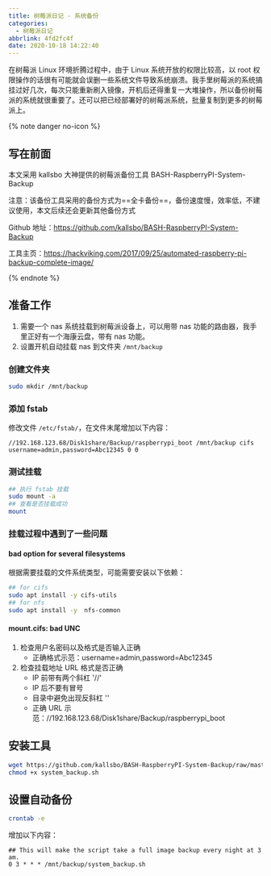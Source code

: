 ```yaml
---
title: 树莓派日记 - 系统备份
categories:
  - 树莓派日记
abbrlink: 4fd2fc4f
date: 2020-10-18 14:22:40
---
```

在树莓派 Linux 环境折腾过程中，由于 Linux 系统开放的权限比较高，以 root 权限操作的话很有可能就会误删一些系统文件导致系统崩溃。我手里树莓派的系统搞挂过好几次，每次只能重新刷入镜像，开机后还得重复一大堆操作，所以备份树莓派的系统就很重要了。还可以把已经部署好的树莓派系统，批量复制到更多的树莓派上。

<!-- more -->

{% note danger no-icon %}

## 写在前面

本文采用 kallsbo 大神提供的树莓派备份工具 BASH-RaspberryPI-System-Backup

注意：该备份工具采用的备份方式为==全卡备份==，备份速度慢，效率低，不建议使用，本文后续还会更新其他备份方式

Github 地址：<https://github.com/kallsbo/BASH-RaspberryPI-System-Backup>

工具主页：<https://hackviking.com/2017/09/25/automated-raspberry-pi-backup-complete-image/>

{% endnote %}

## 准备工作

1. 需要一个 nas 系统挂载到树莓派设备上，可以用带 nas 功能的路由器，我手里正好有一个海康云盘，带有 nas 功能。
2. 设置开机自动挂载 nas 到文件夹 `/mnt/backup`

### 创建文件夹

``` bash
sudo mkdir /mnt/backup
```

### 添加 fstab

修改文件 `/etc/fstab/`，在文件末尾增加以下内容：

``` linux
//192.168.123.68/Disk1share/Backup/raspberrypi_boot /mnt/backup cifs  username=admin,password=Abc12345 0 0
```

### 测试挂载

``` bash
## 执行 fstab 挂载
sudo mount -a
## 查看是否挂载成功
mount
```

### 挂载过程中遇到了一些问题

#### bad option for several filesystems

根据需要挂载的文件系统类型，可能需要安装以下依赖：

``` bash
## for cifs
sudo apt install -y cifs-utils
## for nfs
sudo apt install -y  nfs-common
```

#### mount.cifs: bad UNC

1. 检查用户名密码以及格式是否输入正确
    - 正确格式示范：username=admin,password=Abc12345
2. 检查挂载地址 URL 格式是否正确
    - IP 前带有两个斜杠 '//'
    - IP 后不要有冒号
    - 目录中避免出现反斜杠 '\'
    - 正确 URL 示范：//192.168.123.68/Disk1share/Backup/raspberrypi_boot

## 安装工具

``` bash
wget https://github.com/kallsbo/BASH-RaspberryPI-System-Backup/raw/master/system_backup.sh
chmod +x system_backup.sh
```

## 设置自动备份

``` bash
crontab -e
```

增加以下内容：

``` linux
## This will make the script take a full image backup every night at 3 am.
0 3 * * * /mnt/backup/system_backup.sh
```
